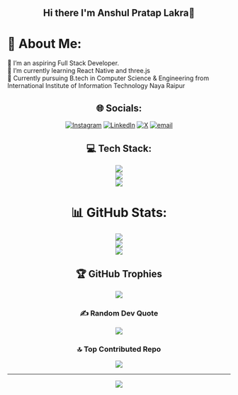 <div align="center">

## Hi there I'm Anshul Pratap Lakra👋
</div>

# 💫 About Me:
🔭 I’m an aspiring Full Stack Developer.<br>🌱 I’m currently learning React Native and three.js<br>💬 Currently pursuing B.tech in Computer Science & Engineering from International Institute of Information Technology Naya Raipur<br>
<div align="center">

## 🌐 Socials:
[![Instagram](https://img.shields.io/badge/Instagram-%23E4405F.svg?logo=Instagram&logoColor=white)](https://instagram.com/anshul_lakra07)
[![LinkedIn](https://img.shields.io/badge/LinkedIn-%230077B5.svg?logo=linkedin&logoColor=white)](https://linkedin.com/in/anshullakra07)
[![X](https://img.shields.io/badge/X-black.svg?logo=X&logoColor=white)](https://x.com/Anshul_lakra07)
[![email](https://img.shields.io/badge/Email-D14836?logo=gmail&logoColor=white)](mailto:anshul70503@gmail.com)

## 💻 Tech Stack:
<p align="center">
  <a href="https://skillicons.dev">
    <img src="https://skillicons.dev/icons?i=c,cpp,html,css,js,ts,python,powershell,nodejs,react,nextjs,flutter,fastapi&perline=13" />
    <br>
    <img src="https://skillicons.dev/icons?i=flask,express,firebase,gcp,mysql,mongodb,postgres,sqlite,vercel,blender,figma,threejs,tailwind&perline=13" />
    <br>
    <img src="https://skillicons.dev/icons?i=git,github,linux,postman,tensorflow,supabase,vscode&perline=13" />
  </a>
</p>



# 📊 GitHub Stats:
![](https://github-readme-stats.vercel.app/api?username=LakraAnshul&theme=transparent&hide_border=true&include_all_commits=false&count_private=false)<br/>
![](https://nirzak-streak-stats.vercel.app/?user=LakraAnshul&theme=transparent&hide_border=true)<br/>
![](https://github-readme-stats.vercel.app/api/top-langs/?username=LakraAnshul&theme=transparent&hide_border=true&include_all_commits=false&count_private=false&layout=compact)

## 🏆 GitHub Trophies
![](https://github-profile-trophy.vercel.app/?username=LakraAnshul&theme=radical&no-frame=true&no-bg=true&margin-w=4)

### ✍️ Random Dev Quote
![](https://quotes-github-readme.vercel.app/api?type=horizontal&theme=radical)

### 🔝 Top Contributed Repo
![](https://github-contributor-stats.vercel.app/api?username=LakraAnshul&limit=5&theme=transparent&combine_all_yearly_contributions=true)

---
[![](https://visitcount.itsvg.in/api?id=LakraAnshul&icon=2&color=0)](https://visitcount.itsvg.in)

<!-- Proudly created with GPRM ( https://gprm.itsvg.in ) -->

</div>
